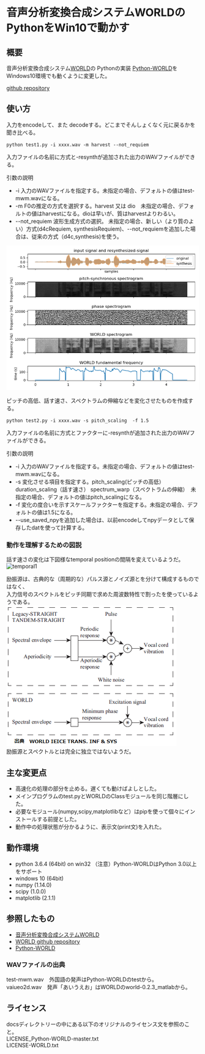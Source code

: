 # 音声分析変換合成システムWORLDのPythonをWin10で動かす

## 概要  

音声分析変換合成システム[WORLD](http://www.kki.yamanashi.ac.jp/~mmorise/world/)の
Pythonの実装 [Python-WORLD](https://github.com/tuanad121/Python-WORLD)を
Windows10環境でも動くように変更した。 

[github repository](https://github.com/shun60s/Python-WORLD-Win10)  


## 使い方  

入力をencodeして、また decodeする。どこまでそんしょくなく元に戻るかを聞き比べる。  
```
python test1.py -i xxxx.wav -m harvest --not_requiem
```
入力ファイルの名前に方式と-resynthが追加された出力のWAVファイルができる。  
  
引数の説明  
- -i 入力のWAVファイルを指定する。未指定の場合、デフォルトの値はtest-mwm.wavになる。
- -m F0の推定の方式を選択する。harvest 又は dio　未指定の場合、デフォルトの値はharvestになる。dioは早いが、質はharvestよりわるい。
- --not_requiem 波形生成方式の選択。 未指定の場合、新しい（より質のよい）方式(d4cRequiem, synthesisRequiem)、--not_requiemを追加した場合は、従来の方式（d4c,synthesis)を使う。  

![draw sample1](docs/Output_Figure_sample1.png)  

  

ピッチの高低、話す速さ、スペクトラムの伸縮などを変化させたものを作成する。  
```
python test2.py -i xxxx.wav -s pitch_scaling  -f 1.5 
```
入力ファイルの名前に方式とファクターに-resynthが追加された出力のWAVファイルができる。  
  
引数の説明  
- -i 入力のWAVファイルを指定する。未指定の場合、デフォルトの値はtest-mwm.wavになる。
- -s 変化させる項目を指定する。pitch_scaling(ピッチの高低） duration_scaling（話す速さ） spectrum_warp（スペクトラムの伸縮）　未指定の場合、デフォルトの値はpitch_scalingになる。
- -f 変化の度合いを示すスケールファクターを指定する。未指定の場合、デフォルトの値は1.5になる。
- --use_saved_npyを追加した場合は、以前encodeしてnpyデータとして保存したdatを使って計算する。


### 動作を理解するための図説  


話す速さの変化は下図様なtemporal positionの間隔を変えているようだ。  
![temporal1](docs/temporal_position..png)   


励振源は、古典的な（周期的な）パルス源とノイズ源とを分けて構成するものではなく、  
入力信号のスペクトルをピッチ同期で求めた周波数特性で割ったを使っているようである。  
![excitatiom_signal11](docs/excitation_signal.png)   
励振源とスペクトルとは完全に独立ではないようだ。  


## 主な変更点  

- 高速化の処理の部分を止める。遅くても動けばよしとした。
- メインプログラムのtest.pyとWORLDのClassモジュールを同じ階層にした。
- 必要なモジュール(numpy,scipy,matplotlibなど）はpipを使って個々にインストールする前提とした。
- 動作中の処理状態が分かるように、表示文(print文)を入れた。


## 動作環境  

- python 3.6.4 (64bit) on win32  （注意）Python-WORLDはPython 3.0以上をサポート
- windows 10 (64bit)
- numpy (1.14.0)
- scipy (1.0.0)
- matplotlib (2.1.1)


## 参照したもの  

- [音声分析変換合成システムWORLD](http://www.kki.yamanashi.ac.jp/~mmorise/world/)
- [WORLD github repository](https://github.com/mmorise/World)
- [Python-WORLD](https://github.com/tuanad121/Python-WORLD)

### WAVファイルの出典  

test-mwm.wav　外国語の発声はPython-WORLDのtestから。  
vaiueo2d.wav　発声「あいうえお」はWORLDのworld-0.2.3_matlabから。  


## ライセンス  
docsディレクトリーの中にある以下のオリジナルのライセンス文を参照のこと。   
LICENSE_Python-WORLD-master.txt  
LICENSE-WORLD.txt  

